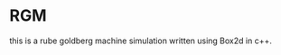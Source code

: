 RGM
===

this is a rube goldberg machine simulation written using Box2d in c++.


          
               
               

